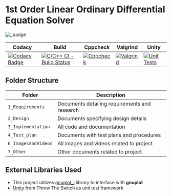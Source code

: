 # 1st Order Linear Ordinary Differential Equation Solver

![_badge](https://img.shields.io/badge/Project-FOLODE%20Solver-green?style=for-the-badge&logo=C)

| Codacy | Build | Cppcheck | Valgrind | Unity |
|-|-|-|-|-|
| [![Codacy Badge](https://app.codacy.com/project/badge/Grade/0eeda194d63a4ac49703bf8a1344102c)](https://www.codacy.com/gh/bgvmysore/miniproject_stepin/dashboard?utm_source=github.com&amp;utm_medium=referral&amp;utm_content=bgvmysore/miniproject_stepin&amp;utm_campaign=Badge_Grade) | [![C/C++ CI - Build Status](https://github.com/bgvmysore/miniproject_stepin/actions/workflows/c-cpp.yml/badge.svg)](https://github.com/bgvmysore/miniproject_stepin/actions/workflows/c-cpp.yml) | [![Cppcheck](https://github.com/bgvmysore/miniproject_stepin/actions/workflows/cppcheck.yml/badge.svg)](https://github.com/bgvmysore/miniproject_stepin/actions/workflows/cppcheck.yml) | [![Valgrind](https://github.com/bgvmysore/miniproject_stepin/actions/workflows/valgrind.yml/badge.svg)](https://github.com/bgvmysore/miniproject_stepin/actions/workflows/valgrind.yml) | [![Unit Tests](https://github.com/bgvmysore/miniproject_stepin/actions/workflows/unity.yml/badge.svg)](https://github.com/bgvmysore/miniproject_stepin/actions/workflows/unity.yml) |

## Folder Structure

Folder             | Description
-------------------| -----------------------------------------
`1_Requirements`   | Documents detailing requirements and research
`2_Design`         | Documents specifying design details
`3_Implementation` | All code and documentation
`4_Test_plan`      | Documents with test plans and procedures
`6_ImagesAndVideos`| All images and videos related to project
`7_Other`          | Other documents related to project

## External Libraries Used

*   This project utilizes [gnuplot_i](http://ndevilla.free.fr/gnuplot/) library to interface with **gnuplot**
*   [Unity](https://github.com/ThrowTheSwitch/Unity) from Throw The Switch as unit test framework
